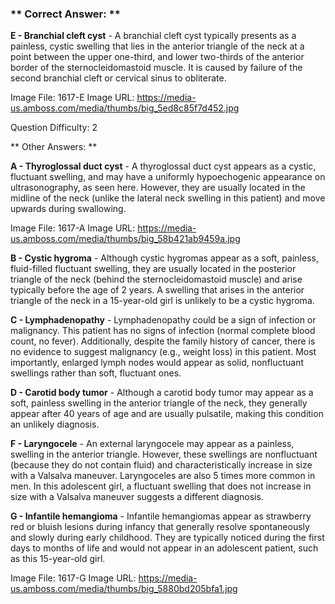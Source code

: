 ### ** Correct Answer: **

**E - Branchial cleft cyst** - A branchial cleft cyst typically presents as a painless, cystic swelling that lies in the anterior triangle of the neck at a point between the upper one-third, and lower two-thirds of the anterior border of the sternocleidomastoid muscle. It is caused by failure of the second branchial cleft or cervical sinus to obliterate.

Image File: 1617-E
Image URL: https://media-us.amboss.com/media/thumbs/big_5ed8c85f7d452.jpg

Question Difficulty: 2

** Other Answers: **

**A - Thyroglossal duct cyst** - A thyroglossal duct cyst appears as a cystic, fluctuant swelling, and may have a uniformly hypoechogenic appearance on ultrasonography, as seen here. However, they are usually located in the midline of the neck (unlike the lateral neck swelling in this patient) and move upwards during swallowing.

Image File: 1617-A
Image URL: https://media-us.amboss.com/media/thumbs/big_58b421ab9459a.jpg

**B - Cystic hygroma** - Although cystic hygromas appear as a soft, painless, fluid-filled fluctuant swelling, they are usually located in the posterior triangle of the neck (behind the sternocleidomastoid muscle) and arise typically before the age of 2 years. A swelling that arises in the anterior triangle of the neck in a 15-year-old girl is unlikely to be a cystic hygroma.

**C - Lymphadenopathy** - Lymphadenopathy could be a sign of infection or malignancy. This patient has no signs of infection (normal complete blood count, no fever). Additionally, despite the family history of cancer, there is no evidence to suggest malignancy (e.g., weight loss) in this patient. Most importantly, enlarged lymph nodes would appear as solid, nonfluctuant swellings rather than soft, fluctuant ones.

**D - Carotid body tumor** - Although a carotid body tumor may appear as a soft, painless swelling in the anterior triangle of the neck, they generally appear after 40 years of age and are usually pulsatile, making this condition an unlikely diagnosis.

**F - Laryngocele** - An external laryngocele may appear as a painless, swelling in the anterior triangle. However, these swellings are nonfluctuant (because they do not contain fluid) and characteristically increase in size with a Valsalva maneuver. Laryngoceles are also 5 times more common in men. In this adolescent girl, a fluctuant swelling that does not increase in size with a Valsalva maneuver suggests a different diagnosis.

**G - Infantile hemangioma** - Infantile hemangiomas appear as strawberry red or bluish lesions during infancy that generally resolve spontaneously and slowly during early childhood. They are typically noticed during the first days to months of life and would not appear in an adolescent patient, such as this 15-year-old girl.

Image File: 1617-G
Image URL: https://media-us.amboss.com/media/thumbs/big_5880bd205bfa1.jpg

